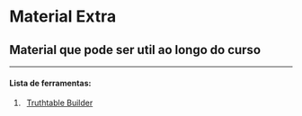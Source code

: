 # Material Extra
## Material que pode ser util ao longo do curso
---
#### Lista de ferramentas:
1. &ensp;[Truthtable Builder](https://git.tiagorg.pt/TiagoRG/uaveiro-leci/src/branch/main/tools/truthtable)
